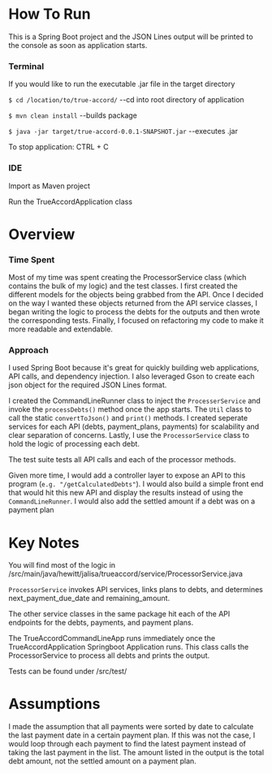 # How To Run
This is a Spring Boot project and the JSON Lines output will be printed to the console as soon as application starts.
### Terminal
If you would like to run the executable .jar file in the target directory 

`$ cd /location/to/true-accord/`  --cd into root directory of application

`$ mvn clean install` --builds package

`$ java -jar target/true-accord-0.0.1-SNAPSHOT.jar` --executes .jar

To stop application: CTRL + C

### IDE
Import as Maven project

Run the TrueAccordApplication class 

# Overview
### Time Spent
Most of my time was spent creating the ProcessorService class (which contains the bulk of my logic) and the test classes. I first created the different models for the objects being grabbed from the API. Once I decided on the way I wanted these objects returned from the API service classes, I began writing the logic to process the debts for the outputs and then wrote the corresponding tests. Finally, I focused on refactoring my code to make it more readable and extendable. 

### Approach
I used Spring Boot because it's great for quickly building web applications, API calls, and dependency injection. I also leveraged Gson to create each json object for the required JSON Lines format. 

I created the CommandLineRunner class to inject the `ProcesserService` and invoke the `processDebts()` method once the app starts. The `Util` class to call the static `convertToJson()` and `print()` methods. I created seperate services for each API (debts, payment_plans, payments) for scalability and clear separation of concerns. Lastly, I use the `ProcessorService` class to hold the logic of processing each debt. 

The test suite tests all API calls and each of the processor methods. 

Given more time, I would add a controller layer to expose an API to this program (`e.g. "/getCalculatedDebts"`). I would also build a simple front end that would hit this new API and display the results instead of using the `CommandLineRunner`. 
I would also add the settled amount if a debt was on a payment plan
<!-- have completed a full back end for this internal web application and a simple front end to display the results instead of using the CommandLineRunner. -->

# Key Notes
You will find most of the logic in /src/main/java/hewitt/jalisa/trueaccord/service/ProcessorService.java 

`ProcessorService` invokes API services, links plans to debts, and determines next_payment_due_date and remaining_amount. 

The other service classes in the same package hit each of the API endpoints for the debts, payments, and payment plans.

The TrueAccordCommandLineApp runs immediately once the TrueAccordApplication Springboot Application runs. This class calls the ProcessorService to process all debts and prints the output.

Tests can be found under /src/test/

# Assumptions
I made the assumption that all payments were sorted by date to calculate the last payment date in a certain payment plan. If this was not the case, I would loop through each payment to find the latest payment instead of taking the last payment in the list. The amount listed in the output is the total debt amount, not the settled amount on a payment plan.





